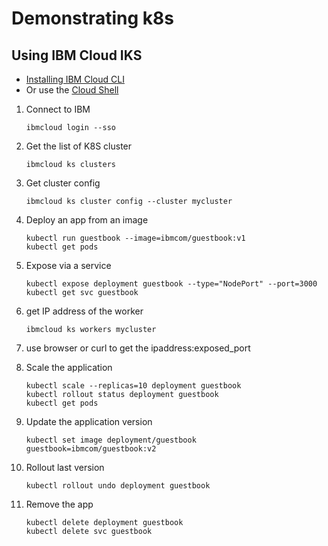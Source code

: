 # Demonstrating k8s

## Using IBM Cloud IKS

* [Installing IBM Cloud CLI](https://cloud.ibm.com/docs/cli?topic=cli-getting-started)
* Or use the [Cloud Shell](https://cloud.ibm.com/docs/cloud-shell?topic=cloud-shell-getting-started) 

1. Connect to IBM

    ```shell
    ibmcloud login --sso
    ```

1. Get the list of K8S cluster

    ```shell
    ibmcloud ks clusters
    ```

1. Get cluster config

    ```shell
    ibmcloud ks cluster config --cluster mycluster
    ```

1. Deploy an app from an image

    ```shell
    kubectl run guestbook --image=ibmcom/guestbook:v1
    kubectl get pods
    ```

1. Expose via a service

    ```shell
    kubectl expose deployment guestbook --type="NodePort" --port=3000
    kubectl get svc guestbook
    ```

1. get IP address of the worker

    ```shell
    ibmcloud ks workers mycluster
    ```

1. use browser or curl to get the ipaddress:exposed_port 


1. Scale the application

    ```shell
    kubectl scale --replicas=10 deployment guestbook
    kubectl rollout status deployment guestbook
    kubectl get pods
    ```

1. Update the application version

    ```shell
    kubectl set image deployment/guestbook guestbook=ibmcom/guestbook:v2
    ```

1. Rollout last version

    ```shell
    kubectl rollout undo deployment guestbook
    ```

1. Remove the app

    ```shell
    kubectl delete deployment guestbook
    kubectl delete svc guestbook
    ```
